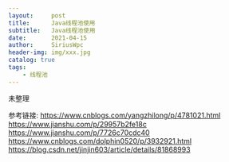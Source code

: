 ```yaml
---
layout:     post
title:      Java线程池使用
subtitle:   Java线程池使用
date:       2021-04-15
author:     SiriusWpc
header-img: img/xxx.jpg
catalog: true
tags:
    - 线程池
---
```

未整理

参考链接:
    https://www.cnblogs.com/yangzhilong/p/4781021.html
    https://www.jianshu.com/p/29957b2fe18c
    https://www.jianshu.com/p/7726c70cdc40
    https://www.cnblogs.com/dolphin0520/p/3932921.html
    https://blog.csdn.net/jinjin603/article/details/81868993